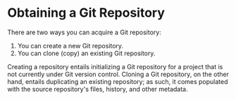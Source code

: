 # Obtaining a Git Repository

There are two ways you can acquire a Git repository:

1. You can create a new Git repository.
2. You can clone (copy) an existing Git repository.

Creating a repository entails initializing a Git repository for a project that is not currently under Git version control. Cloning a Git repository, on the other hand, entails duplicating an existing repository; as such, it comes populated with the source repository's files, history, and other metadata.

